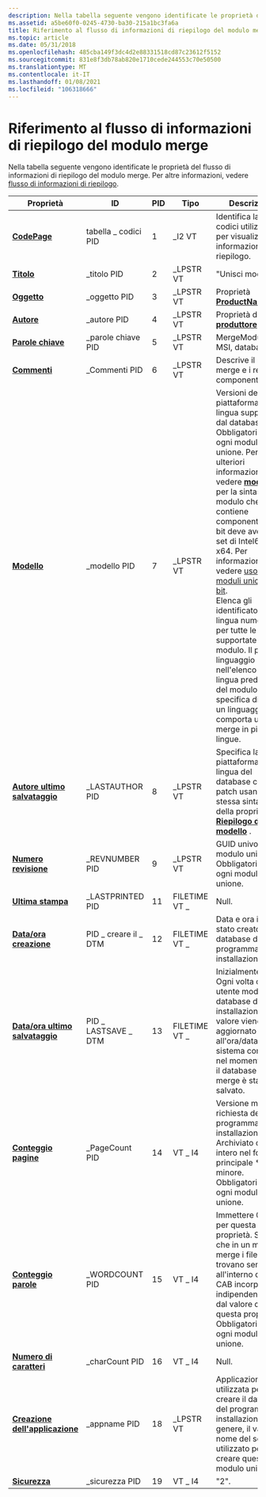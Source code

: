 ```yaml
---
description: Nella tabella seguente vengono identificate le proprietà del flusso di informazioni di riepilogo del modulo merge. Per altre informazioni, vedere flusso di informazioni di riepilogo.
ms.assetid: a5be60f0-0245-4730-ba30-215a1bc3fa6a
title: Riferimento al flusso di informazioni di riepilogo del modulo merge
ms.topic: article
ms.date: 05/31/2018
ms.openlocfilehash: 485cba149f3dc4d2e88331518cd87c23612f5152
ms.sourcegitcommit: 831e8f3db78ab820e1710cede244553c70e50500
ms.translationtype: MT
ms.contentlocale: it-IT
ms.lasthandoff: 01/08/2021
ms.locfileid: "106318666"
---
```

# <a name="merge-module-summary-information-stream-reference"></a>Riferimento al flusso di informazioni di riepilogo del modulo merge

Nella tabella seguente vengono identificate le proprietà del flusso di informazioni di riepilogo del modulo merge. Per altre informazioni, vedere [flusso di informazioni di riepilogo](summary-information-stream.md).



| Proprietà                                                     | ID                 | PID | Tipo         | Descrizione                                                                                                                                                                                                                                                                                                                                                                                                                                                                                                                                                                      |
|--------------------------------------------------------------|--------------------|-----|--------------|----------------------------------------------------------------------------------------------------------------------------------------------------------------------------------------------------------------------------------------------------------------------------------------------------------------------------------------------------------------------------------------------------------------------------------------------------------------------------------------------------------------------------------------------------------------------------------|
| [**CodePage**](codepage-summary.md)                         | tabella \_ codici PID      | 1   | \_I2 VT       | Identifica la tabella codici utilizzata per visualizzare le informazioni di riepilogo.                                                                                                                                                                                                                                                                                                                                                                                                                                                                                                                |
| [**Titolo**](title-summary.md)                               | \_titolo PID         | 2   | \_LPSTR VT    | "Unisci modulo".                                                                                                                                                                                                                                                                                                                                                                                                                                                                                                                                                                  |
| [**Oggetto**](subject-summary.md)                           | \_oggetto PID       | 3   | \_LPSTR VT    | Proprietà [**ProductName**](productname.md) .                                                                                                                                                                                                                                                                                                                                                                                                                                                                                                                                     |
| [**Autore**](author-summary.md)                             | \_autore PID        | 4   | \_LPSTR VT    | Proprietà del [**produttore**](manufacturer.md) .                                                                                                                                                                                                                                                                                                                                                                                                                                                                                                                                   |
| [**Parole chiave**](keywords-summary.md)                         | \_parole chiave PID      | 5   | \_LPSTR VT    | MergeModule, MSI, database.                                                                                                                                                                                                                                                                                                                                                                                                                                                                                                                                                      |
| [**Commenti**](comments-summary.md)                         | \_Commenti PID      | 6   | \_LPSTR VT    | Descrive il modulo merge e i relativi componenti.                                                                                                                                                                                                                                                                                                                                                                                                                                                                                                                                   |
| [**Modello**](template-summary.md)                         | \_modello PID      | 7   | \_LPSTR VT    | Versioni della piattaforma e della lingua supportate dal database. Obbligatorio in ogni modulo unione. Per ulteriori informazioni, vedere [**modello**](template-summary.md) per la sintassi. Un modulo che contiene componenti a 64 bit deve avere un set di Intel64 o x64. Per informazioni, vedere [uso di moduli unione a 64 bit](using-64-bit-merge-modules.md).<br/> Elenca gli identificatori di lingua numerica per tutte le lingue supportate dal modulo. Il primo linguaggio nell'elenco è la lingua predefinita del modulo. La specifica di più di un linguaggio comporta un merge in più lingue.<br/> |
| [**Autore ultimo salvataggio**](last-saved-by-summary.md)               | \_LASTAUTHOR PID    | 8   | \_LPSTR VT    | Specifica la piattaforma e la lingua del database con patch usando la stessa sintassi della proprietà di [**Riepilogo del modello**](template-summary.md) .                                                                                                                                                                                                                                                                                                                                                                                                                                  |
| [**Numero revisione**](revision-number-summary.md)           | \_REVNUMBER PID     | 9   | \_LPSTR VT    | GUID univoco per il modulo unione. Obbligatorio in ogni modulo unione.                                                                                                                                                                                                                                                                                                                                                                                                                                                                                                           |
| [**Ultima stampa**](last-printed-summary.md)                 | \_LASTPRINTED PID   | 11  | FILETIME VT \_ | Null.                                                                                                                                                                                                                                                                                                                                                                                                                                                                                                                                                                            |
| [**Data/ora creazione**](create-time-date-summary.md)         | PID \_ creare il \_ DTM   | 12  | FILETIME VT \_ | Data e ora in cui è stato creato il database del programma di installazione.                                                                                                                                                                                                                                                                                                                                                                                                                                                                                                                       |
| [**Data/ora ultimo salvataggio**](last-saved-time-date-summary.md) | PID \_ LASTSAVE \_ DTM | 13  | FILETIME VT \_ | Inizialmente null. Ogni volta che un utente modifica un database di installazione, il valore viene aggiornato all'ora/data di sistema corrente nel momento in cui il database di merge è stato salvato.                                                                                                                                                                                                                                                                                                                                                                                                                 |
| [**Conteggio pagine**](page-count-summary.md)                     | \_PageCount PID     | 14  | VT \_ I4       | Versione minima richiesta del programma di installazione. Archiviato come intero nel formato: principale \* 100 + minore. Obbligatorio in ogni modulo unione.                                                                                                                                                                                                                                                                                                                                                                                                                                                      |
| [**Conteggio parole**](word-count-summary.md)                     | \_WORDCOUNT PID     | 15  | VT \_ I4       | Immettere 0 (zero) per questa proprietà. Si noti che in un modulo merge i file si trovano sempre all'interno di un file CAB incorporato indipendentemente dal valore di questa proprietà. Obbligatorio in ogni modulo unione.                                                                                                                                                                                                                                                                                                                                                                                        |
| [**Numero di caratteri**](character-count-summary.md)           | \_charCount PID     | 16  | VT \_ I4       | Null.                                                                                                                                                                                                                                                                                                                                                                                                                                                                                                                                                                            |
| [**Creazione dell'applicazione**](creating-application-summary.md) | \_appname PID       | 18  | \_LPSTR VT    | Applicazione utilizzata per creare il database del programma di installazione. In genere, il valore è il nome del software utilizzato per creare questo modulo unione.                                                                                                                                                                                                                                                                                                                                                                                                                                            |
| [**Sicurezza**](security-summary.md)                         | \_sicurezza PID      | 19  | VT \_ I4       | "2".                                                                                                                                                                                                                                                                                                                                                                                                                                                                                                                                                                             |



 

 

 




